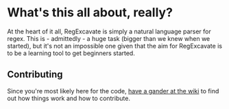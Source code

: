 # What's this all about, really? #

At the heart of it all, RegExcavate is simply a natural language parser for regex. This is - admittedly - a huge task (bigger than we knew when we started), but it's not an impossible one given that the aim for RegExcavate is to be a learning tool to get beginners started.

## Contributing ##

Since you're most likely here for the code, [have a gander at the wiki](https://github.com/regexcavate/regexcavate/wiki) to find out how things work and how to contribute.